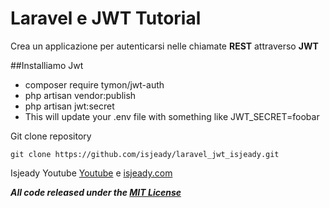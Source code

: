 # Laravel e JWT Tutorial
Crea un applicazione per autenticarsi nelle chiamate **REST** attraverso **JWT**

##Installiamo Jwt 

- composer require tymon/jwt-auth
- php artisan vendor:publish
- php artisan jwt:secret
- This will update your .env file with something like JWT_SECRET=foobar

Git clone repository
```
git clone https://github.com/isjeady/laravel_jwt_isjeady.git
```

Isjeady Youtube [Youtube](https://www.youtube.com/channel/UC1fhZ1C2E-UOZjeIvm1XpWw) e [isjeady.com](https://isjeady.com) 


***All code released under the [MIT License](https://opensource.org/licenses/MIT)***

